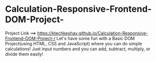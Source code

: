 # Calculation-Responsive-Frontend-DOM-Project-
Project Link ==>   https://ktechkeshav.github.io/Calculation-Responsive-Frontend-DOM-Project-/
Let's have some fun with a Basic DOM Project(using HTML, CSS and JavaScript) where you can do simple calculations! Just input numbers and you can add, subtract, multiply, or divide them easily!
